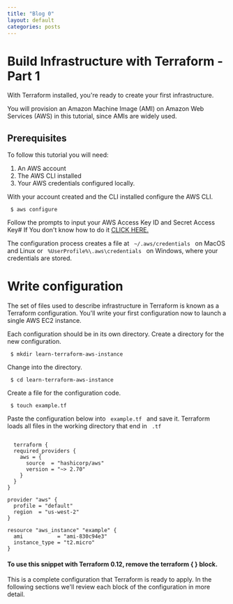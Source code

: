 ```yaml
---
title: "Blog 0"
layout: default
categories: posts
---
```

<h1> Build Infrastructure with Terraform - Part 1 </h1>
<p> With Terraform installed, you're ready to create your first infrastructure. </p>
<p> You will provision an Amazon Machine Image (AMI) on Amazon Web Services (AWS) in this tutorial, since AMIs are widely used. </p>

<h2> Prerequisites </h2>
<p> To follow this tutorial you will need: </p>
<ol>
  <li>An AWS account</li>
  <li>The AWS CLI installed</li>
  <li>Your AWS credentials configured locally.</li>
</ol>
<p> With your account created and the CLI installed configure the AWS CLI. </p>

<pre><code> $ aws configure </code></pre>

<p> Follow the prompts to input your AWS Access Key ID and Secret Access Key# If You don't know how to do it <a href="https://console.aws.amazon.com/iam/home?#security_credential"> CLICK HERE.</a> </p>
<p> The configuration process creates a file at <code> ~/.aws/credentials </code> on MacOS and Linux or <code> %UserProfile%\.aws\credentials </code> on Windows, where your credentials are stored. </p>
<h1> Write configuration </h1>
<p> The set of files used to describe infrastructure in Terraform is known as a Terraform configuration. You'll write your first configuration now to launch a single AWS EC2 instance. </p>
<p> Each configuration should be in its own directory. Create a directory for the new configuration. </p>
<pre><code> $ mkdir learn-terraform-aws-instance </code></pre>
<p> Change into the directory. </p>
<pre><code> $ cd learn-terraform-aws-instance </code></pre>
<p> Create a file for the configuration code. </p>
<pre><code> $ touch example.tf </code></pre>
<p> Paste the configuration below into <code> example.tf </code> and save it. Terraform loads all files in the working directory that end in <code> .tf </code> </p>

<pre><code>
  terraform {
  required_providers {
    aws = {
      source  = "hashicorp/aws"
      version = "~> 2.70"
    }
  }
}

provider "aws" {
  profile = "default"
  region  = "us-west-2"
}

resource "aws_instance" "example" {
  ami           = "ami-830c94e3"
  instance_type = "t2.micro"
}
</code></pre>
#### To use this snippet with Terraform 0.12, remove the terraform { } block.
<p> This is a complete configuration that Terraform is ready to apply. In the following sections we'll review each block of the configuration in more detail. </p>
